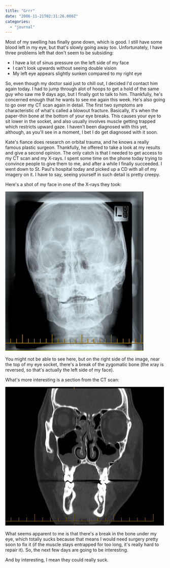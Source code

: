 ```yaml
---
title: "Grrr"
date: "2006-11-21T02:31:26.000Z"
categories: 
  - "journal"
---
```


Most of my swelling has finally gone down, which is good. I still have some blood left in my eye, but that's slowly going away too. Unfortunately, I have three problems left that don't seem to be subsiding:

- I have a lot of sinus pressure on the left side of my face
- I can't look upwards without seeing double vision
- My left eye appears slightly sunken compared to my right eye

So, even though my doctor said just to chill out, I decided I'd contact him again today. I had to jump through alot of hoops to get a hold of the same guy who saw me 9 days ago, but I finally got to talk to him. Thankfully, he's concerned enough that he wants to see me again this week. He's also going to go over my CT scan again in detail. The first two symptoms are characteristic of what's called a blowout fracture. Basically, it's when the paper-thin bone at the bottom of your eye breaks. This causes your eye to sit lower in the socket, and also usually involves muscle getting trapped which restricts upward gaze. I haven't been diagnosed with this yet, although, as you'll see in a moment, I bet I do get diagnosed with it soon.

Kate's fiance does research on orbital trauma, and he knows a really famous plastic surgeon. Thankfully, he offered to take a look at my results and give a second opinion. The only catch is that I needed to get access to my CT scan and my X-rays. I spent some time on the phone today trying to convince people to give them to me, and after a while I finally succeeded. I went down to St. Paul's hospital today and picked up a CD with all of my imagery on it. I have to say, seeing yourself in such detail is pretty creepy.

Here's a shot of my face in one of the X-rays they took:

[![xray1](images/302395046_d6b4189d5e.jpg)](http://www.flickr.com/photos/duanestorey/302395046/)

You might not be able to see here, but on the right side of the image, near the top of my eye socket, there's a break of the zygomatic bone (the xray is reversed, so that's actually the left side of my face).

What's more interesting is a section from the CT scan:

[![ctscan1](images/302395161_da49f047bf.jpg)](http://www.flickr.com/photos/duanestorey/302395161/)

What seems apparent to me is that there's a break in the bone under my eye, which totally sucks because that means I would need surgery pretty soon to fix it (if the muscle stays entrapped for too long, it's really hard to repair it). So, the next few days are going to be interesting.

And by interesting, I mean they could really suck.
